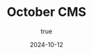 ---
title: 'October CMS'
synopsis: 'Een tutorial voor het October CMS voor Laravel (php framework)'
date: 2024-10-12
author:
  name: 'Mardoek Thienpondt'
  socials: # Add social media links -> If you don't have any, place an empty string ''
    website: ''
    linkedin: ''
    github: ''
thumbnailUrl: '/assets/1728555601054.jpg'
head:
  - - meta
    - name: description
      content: 'This is a tutorial for October CMS. This will show you the basics of October CMS.' # Add a description of the article
  - - meta
    - name: keywords
      content: 'OctoberCMS cms Laravel PHP relational databases' # Add keywords related to the article
---